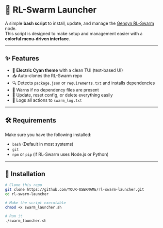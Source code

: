 # 🚀 RL-Swarm Launcher

A simple **bash script** to install, update, and manage the [Gensyn RL-Swarm](https://github.com/gensyn-ai/rl-swarm) node.  
This script is designed to make setup and management easier with a **colorful menu-driven interface**.  

---

## ✨ Features
- 🎨 **Electric Cyan theme** with a clean TUI (text-based UI)
- 📥 Auto-clones the RL-Swarm repo
- 🔍 Detects `package.json` or `requirements.txt` and installs dependencies
- 📖 Warns if no dependency files are present
- 🔄 Update, reset config, or delete everything easily
- 📝 Logs all actions to `swarm_log.txt`

---

## 🛠️ Requirements
Make sure you have the following installed:
- `bash` (Default in most systems)
- `git`
- `npm` or `pip` (if RL-Swarm uses Node.js or Python)

---

## 🚀 Installation

```bash
# Clone this repo
git clone https://github.com/YOUR-USERNAME/rl-swarm-launcher.git
cd rl-swarm-launcher

# Make the script executable
chmod +x swarm_launcher.sh

# Run it
./swarm_launcher.sh
